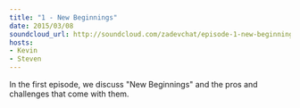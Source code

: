 ```yaml
---
title: "1 - New Beginnings"
date: 2015/03/08
soundcloud_url: http://soundcloud.com/zadevchat/episode-1-new-beginnings
hosts:
- Kevin
- Steven
---
```


In the first episode, we discuss "New Beginnings" and the pros and challenges that come with them.
